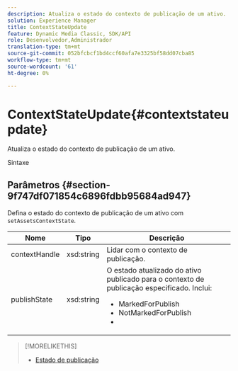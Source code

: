 ```yaml
---
description: Atualiza o estado do contexto de publicação de um ativo.
solution: Experience Manager
title: ContextStateUpdate
feature: Dynamic Media Classic, SDK/API
role: Desenvolvedor,Administrador
translation-type: tm+mt
source-git-commit: 052bfcbcf1bd4ccf60afa7e3325bf58dd07cba85
workflow-type: tm+mt
source-wordcount: '61'
ht-degree: 0%

---
```



# ContextStateUpdate{#contextstateupdate}

Atualiza o estado do contexto de publicação de um ativo.

Sintaxe

## Parâmetros {#section-9f747df071854c6896fdbb95684ad947}

Defina o estado do contexto de publicação de um ativo com `setAssetsContextState`.

<table id="table_FD172CEA4EFE44E08ADA22D090DC06CA">
 <thead>
  <tr>
   <th colname="col1" class="entry"> Nome </th>
   <th colname="col2" class="entry"> Tipo </th>
   <th colname="col3" class="entry"> Descrição </th>
  </tr>
 </thead>
 <tbody>
  <tr>
   <td colname="col1"><span class="codeph"><span class="varname"> contextHandle</span></span></td>
   <td colname="col2"><span class="codeph"> xsd:string </span></td>
   <td colname="col3"> Lidar com o contexto de publicação. </td>
  </tr>
  <tr>
   <td colname="col1"><span class="codeph"><span class="varname"> publishState</span></span></td>
   <td colname="col2"><span class="codeph"> xsd:string</span></td>
   <td colname="col3">O estado atualizado do ativo publicado para o contexto de publicação especificado. Inclui: 
    <ul id="ul_CF6019C4CA3648B687C252F1A7C2EAAF">
     <li id="li_4367D7A058F045D98CDF58009E2AC7BC"><span class="codeph"> MarkedForPublish</span></li>
     <li id="li_EEFC6A76C1014C6D9D5E66F271B68606"><span class="codeph"> NotMarkedForPublish</span></li>
     <li id="li_5145CFA39F5249C48DBD0A37543AF055"><span class="codeph"></span></li>
    </ul></td>
  </tr>
 </tbody>
</table>

>[!MORELIKETHIS]
>
>* [Estado de publicação](../../string-constants/c-string-constants/r-publish-state.md#reference-a9d80231514b4272b39d10c1a7aadca8)

